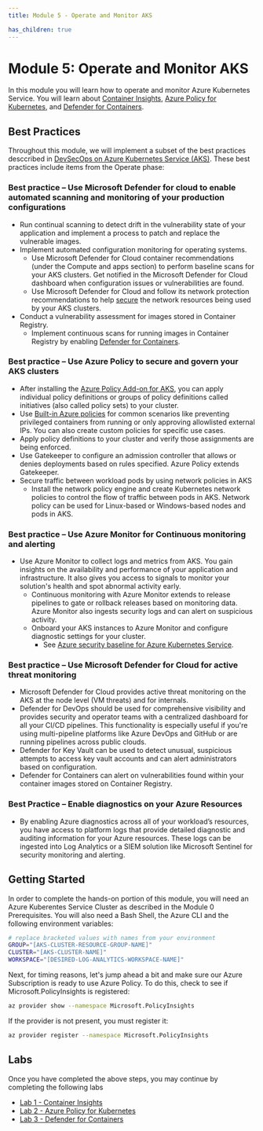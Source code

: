 ```yaml
---
title: Module 5 - Operate and Monitor AKS

has_children: true
---
```


# Module 5: Operate and Monitor AKS
In this module you will learn how to operate and monitor Azure Kubernetes Service.  You will learn about [Container Insights](https://learn.microsoft.com/en-us/azure/azure-monitor/containers/container-insights-overview), [Azure Policy for Kubernetes](https://learn.microsoft.com/en-us/azure/governance/policy/concepts/policy-for-kubernetes), and [Defender for Containers](https://learn.microsoft.com/en-us/azure/defender-for-cloud/defender-for-containers-introduction).

## Best Practices
Throughout this module, we will implement a subset of the best practices desccribed in [DevSecOps on Azure Kubernetes Service (AKS)](https://learn.microsoft.com/en-us/azure/architecture/guide/devsecops/devsecops-on-aks).  These best practices include items from the Operate phase:

### Best practice – Use Microsoft Defender for cloud to enable automated scanning and monitoring of your production configurations
- Run continual scanning to detect drift in the vulnerability state of your application and implement a process to patch and replace the vulnerable images.
- Implement automated configuration monitoring for operating systems.
  - Use Microsoft Defender for Cloud container recommendations (under the Compute and apps section) to perform baseline scans for your AKS clusters. Get notified in the Microsoft Defender for Cloud dashboard when configuration issues or vulnerabilities are found.
  - Use Microsoft Defender for Cloud and follow its network protection recommendations to help [secure](https://learn.microsoft.com/en-us/azure/defender-for-cloud/protect-network-resources) the network resources being used by your AKS clusters.
- Conduct a vulnerability assessment for images stored in Container Registry.
  - Implement continuous scans for running images in Container Registry by enabling [Defender for Containers](https://learn.microsoft.com/en-us/azure/defender-for-cloud/defender-for-containers-vulnerability-assessment-azure).

### Best practice – Use Azure Policy to secure and govern your AKS clusters
- After installing the [Azure Policy Add-on for AKS](https://learn.microsoft.com/en-us/azure/aks/use-azure-policy), you can apply individual policy definitions or groups of policy definitions called initiatives (also called policy sets) to your cluster.
- Use [Built-in Azure policies](https://learn.microsoft.com/en-us/azure/aks/policy-reference) for common scenarios like preventing privileged containers from running or only approving allowlisted external IPs. You can also create custom policies for specific use cases.
- Apply policy definitions to your cluster and verify those assignments are being enforced.
- Use Gatekeeper to configure an admission controller that allows or denies deployments based on rules specified. Azure Policy extends Gatekeeper.
- Secure traffic between workload pods by using network policies in AKS
  - Install the network policy engine and create Kubernetes network policies to control the flow of traffic between pods in AKS. Network policy can be used for Linux-based or Windows-based nodes and pods in AKS.

### Best practice – Use Azure Monitor for Continuous monitoring and alerting
- Use Azure Monitor to collect logs and metrics from AKS. You gain insights on the availability and performance of your application and infrastructure. It also gives you access to signals to monitor your solution's health and spot abnormal activity early.
  - Continuous monitoring with Azure Monitor extends to release pipelines to gate or rollback releases based on monitoring data. Azure Monitor also ingests security logs and can alert on suspicious activity.
  - Onboard your AKS instances to Azure Monitor and configure diagnostic settings for your cluster.
    - See [Azure security baseline for Azure Kubernetes Service](https://learn.microsoft.com/en-us/security/benchmark/azure/baselines/aks-security-baseline).

### Best practice – Use Microsoft Defender for Cloud for active threat monitoring
- Microsoft Defender for Cloud provides active threat monitoring on the AKS at the node level (VM threats) and for internals.
- Defender for DevOps should be used for comprehensive visibility and provides security and operator teams with a centralized dashboard for all your CI/CD pipelines. This functionality is especially useful if you're using multi-pipeline platforms like Azure DevOps and GitHub or are running pipelines across public clouds.
- Defender for Key Vault can be used to detect unusual, suspicious attempts to access key vault accounts and can alert administrators based on configuration.
- Defender for Containers can alert on vulnerabilities found within your container images stored on Container Registry.

### Best Practice – Enable diagnostics on your Azure Resources
- By enabling Azure diagnostics across all of your workload’s resources, you have access to platform logs that provide detailed diagnostic and auditing information for your Azure resources. These logs can be ingested into Log Analytics or a SIEM solution like Microsoft Sentinel for security monitoring and alerting.

## Getting Started
In order to complete the hands-on portion of this module, you will need an Azure Kuberentes Service Cluster as described in the Module 0 Prerequisites.  You will also need a Bash Shell, the Azure CLI and the following environment variables:

```bash
# replace bracketed values with names from your environment
GROUP="[AKS-CLUSTER-RESOURCE-GROUP-NAME]"
CLUSTER="[AKS-CLUSTER-NAME]"
WORKSPACE="[DESIRED-LOG-ANALYTICS-WORKSPACE-NAME]"
``` 

Next, for timing reasons, let's jump ahead a bit and make sure our Azure Subscription is ready to use Azure Policy.  To do this, check to see if Microsoft.PolicyInsights is registered:
```bash
az provider show --namespace Microsoft.PolicyInsights
```

If the provider is not present, you must register it:

```bash
az provider register --namespace Microsoft.PolicyInsights
```

## Labs
Once you have completed the above steps, you may continue by completing the following labs
- [Lab 1 - Container Insights](Lab01.md)
- [Lab 2 - Azure Policy for Kubernetes](Lab02.md)
- [Lab 3 - Defender for Containers](Lab03.md)
